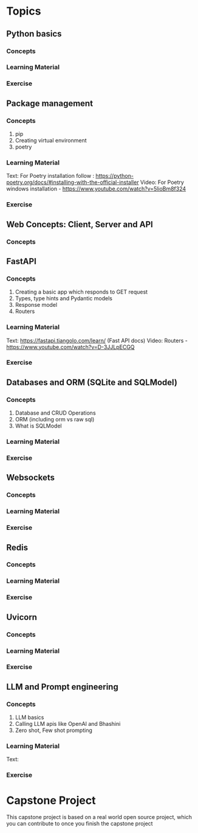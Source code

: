 # Topics

## Python basics
### Concepts

### Learning Material

### Exercise

## Package management
### Concepts
1. pip
2. Creating virtual environment
3. poetry
### Learning Material
Text: 
For Poetry installation follow : https://python-poetry.org/docs/#installing-with-the-official-installer
Video: 
For Poetry windows installation - https://www.youtube.com/watch?v=5lioBm8f324

### Exercise

## Web Concepts: Client, Server and API
### Concepts

## FastAPI 
### Concepts
1. Creating a basic app which responds to GET request
2. Types, type hints and Pydantic models
3. Response model
4. Routers
  
### Learning Material
Text: https://fastapi.tiangolo.com/learn/ (Fast API docs)
Video:
Routers - https://www.youtube.com/watch?v=D-3JJLpECGQ

### Exercise

## Databases and ORM (SQLite and SQLModel)
### Concepts
1. Database and CRUD Operations
2. ORM (including orm vs raw sql)
3. What is SQLModel
### Learning Material

### Exercise


## Websockets
### Concepts

### Learning Material

### Exercise



## Redis
### Concepts

### Learning Material

### Exercise

## Uvicorn
### Concepts

### Learning Material

### Exercise

## LLM and Prompt engineering
### Concepts
1. LLM basics
2. Calling LLM apis like OpenAI and Bhashini
3. Zero shot, Few shot prompting
### Learning Material
Text:

### Exercise

# Capstone Project 
This capstone project is based on a real world open source project, which you can contribute to once you finish the capstone project


